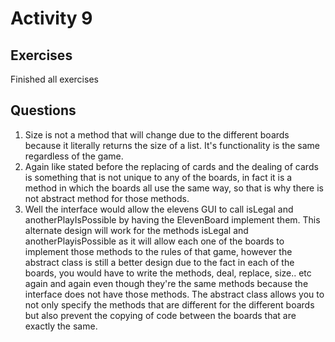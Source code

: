 # Activity 9  
## Exercises  
Finished all exercises  
## Questions  
1. Size is not a method that will change due to the different boards because it literally returns the size of a list. It's functionality is the same regardless of the game. 
2. Again like stated before the replacing of cards and the dealing of cards is something that is not unique to any of the boards, in fact it is a method in which the boards all use the same way, so that is why there is not abstract method for those methods.  
3. Well the interface would  allow the elevens GUI to call isLegal and anotherPlayIsPossible by having the ElevenBoard implement them. This alternate design will work for the methods isLegal and anotherPlayisPossible as it will allow each one of the boards to implement those methods to the rules of that game, however the abstract class is still a better design due to the fact in each of the boards, you would have to write the methods, deal, replace, size.. etc again and again even though they're the same methods because the interface does not have those methods. The abstract class allows you to not only specify the methods that are different for the different boards but also prevent the copying of code between the boards that are exactly the same. 